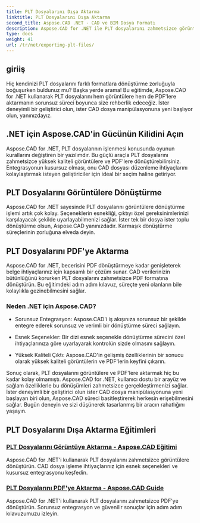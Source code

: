 ```yaml
---
title: PLT Dosyalarını Dışa Aktarma
linktitle: PLT Dosyalarını Dışa Aktarma
second_title: Aspose.CAD .NET - CAD ve BIM Dosya Formatı
description: Aspose.CAD for .NET ile PLT dosyalarını zahmetsizce görüntülere ve PDF'lere dönüştürün. CAD dosyası manipülasyonuna yönelik kusursuz entegrasyonu ve esnek seçenekleri keşfedin.
type: docs
weight: 41
url: /tr/net/exporting-plt-files/
---
```


## giriiş

Hiç kendinizi PLT dosyalarını farklı formatlara dönüştürme zorluğuyla boğuşurken buldunuz mu? Başka yerde arama! Bu eğitimde, Aspose.CAD for .NET kullanarak PLT dosyalarını hem görüntülere hem de PDF'lere aktarmanın sorunsuz süreci boyunca size rehberlik edeceğiz. İster deneyimli bir geliştirici olun, ister CAD dosya manipülasyonuna yeni başlıyor olun, yanınızdayız.

## .NET için Aspose.CAD'in Gücünün Kilidini Açın

Aspose.CAD for .NET, PLT dosyalarının işlenmesi konusunda oyunun kurallarını değiştiren bir yazılımdır. Bu güçlü araçla PLT dosyalarını zahmetsizce yüksek kaliteli görüntülere ve PDF'lere dönüştürebilirsiniz. Entegrasyonun kusursuz olması, onu CAD dosyası düzenleme ihtiyaçlarını kolaylaştırmak isteyen geliştiriciler için ideal bir seçim haline getiriyor.

## PLT Dosyalarını Görüntülere Dönüştürme

Aspose.CAD for .NET sayesinde PLT dosyalarını görüntülere dönüştürme işlemi artık çok kolay. Seçeneklerin esnekliği, çıktıyı özel gereksinimlerinizi karşılayacak şekilde uyarlayabilmenizi sağlar. İster tek bir dosya ister toplu dönüştürme olsun, Aspose.CAD yanınızdadır. Karmaşık dönüştürme süreçlerinin zorluğuna elveda deyin.

## PLT Dosyalarını PDF'ye Aktarma

Aspose.CAD for .NET, becerisini PDF dönüştürmeye kadar genişleterek belge ihtiyaçlarınız için kapsamlı bir çözüm sunar. CAD verilerinizin bütünlüğünü korurken PLT dosyalarını zahmetsizce PDF formatına dönüştürün. Bu eğitimdeki adım adım kılavuz, süreçte yeni olanların bile kolaylıkla gezinebilmesini sağlar.

### Neden .NET için Aspose.CAD?

- Sorunsuz Entegrasyon: Aspose.CAD'i iş akışınıza sorunsuz bir şekilde entegre ederek sorunsuz ve verimli bir dönüştürme süreci sağlayın.
  
- Esnek Seçenekler: Bir dizi esnek seçenekle dönüştürme sürecini özel ihtiyaçlarınıza göre uyarlayarak kontrolün sizde olmasını sağlayın.

- Yüksek Kaliteli Çıktı: Aspose.CAD'in gelişmiş özelliklerinin bir sonucu olarak yüksek kaliteli görüntülerin ve PDF'lerin keyfini çıkarın.

Sonuç olarak, PLT dosyalarını görüntülere ve PDF'lere aktarmak hiç bu kadar kolay olmamıştı. Aspose.CAD for .NET, kullanıcı dostu bir arayüz ve sağlam özelliklerle bu dönüşümleri zahmetsizce gerçekleştirmenizi sağlar. İster deneyimli bir geliştirici olun ister CAD dosya manipülasyonuna yeni başlayan biri olun, Aspose.CAD süreci basitleştirerek herkesin erişebilmesini sağlar. Bugün deneyin ve sizi düşünerek tasarlanmış bir aracın rahatlığını yaşayın.
## PLT Dosyalarını Dışa Aktarma Eğitimleri
### [PLT Dosyalarını Görüntüye Aktarma - Aspose.CAD Eğitimi](./exporting-plt-files-to-image/)
Aspose.CAD for .NET'i kullanarak PLT dosyalarını zahmetsizce görüntülere dönüştürün. CAD dosya işleme ihtiyaçlarınız için esnek seçenekleri ve kusursuz entegrasyonu keşfedin.
### [PLT Dosyalarını PDF'ye Aktarma - Aspose.CAD Guide](./exporting-plt-files-to-pdf/)
Aspose.CAD for .NET'i kullanarak PLT dosyalarını zahmetsizce PDF'ye dönüştürün. Sorunsuz entegrasyon ve güvenilir sonuçlar için adım adım kılavuzumuzu izleyin.